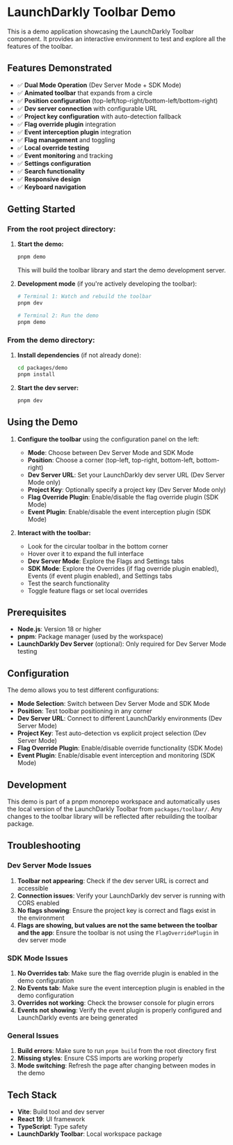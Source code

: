 # LaunchDarkly Toolbar Demo

This is a demo application showcasing the LaunchDarkly Toolbar component. It provides an interactive environment to test and explore all the features of the toolbar.

## Features Demonstrated

- ✅ **Dual Mode Operation** (Dev Server Mode + SDK Mode)
- ✅ **Animated toolbar** that expands from a circle
- ✅ **Position configuration** (top-left/top-right/bottom-left/bottom-right)
- ✅ **Dev server connection** with configurable URL
- ✅ **Project key configuration** with auto-detection fallback
- ✅ **Flag override plugin** integration
- ✅ **Event interception plugin** integration
- ✅ **Flag management** and toggling
- ✅ **Local override testing**
- ✅ **Event monitoring** and tracking
- ✅ **Settings configuration**
- ✅ **Search functionality**
- ✅ **Responsive design**
- ✅ **Keyboard navigation**

## Getting Started

### From the root project directory:

1. **Start the demo:**

   ```bash
   pnpm demo
   ```

   This will build the toolbar library and start the demo development server.

2. **Development mode** (if you're actively developing the toolbar):

   ```bash
   # Terminal 1: Watch and rebuild the toolbar
   pnpm dev

   # Terminal 2: Run the demo
   pnpm demo
   ```

### From the demo directory:

1. **Install dependencies** (if not already done):

   ```bash
   cd packages/demo
   pnpm install
   ```

2. **Start the dev server:**
   ```bash
   pnpm dev
   ```

## Using the Demo

1. **Configure the toolbar** using the configuration panel on the left:
   - **Mode**: Choose between Dev Server Mode and SDK Mode
   - **Position**: Choose a corner (top-left, top-right, bottom-left, bottom-right)
   - **Dev Server URL**: Set your LaunchDarkly dev server URL (Dev Server Mode only)
   - **Project Key**: Optionally specify a project key (Dev Server Mode only)
   - **Flag Override Plugin**: Enable/disable the flag override plugin (SDK Mode)
   - **Event Plugin**: Enable/disable the event interception plugin (SDK Mode)

2. **Interact with the toolbar:**
   - Look for the circular toolbar in the bottom corner
   - Hover over it to expand the full interface
   - **Dev Server Mode**: Explore the Flags and Settings tabs
   - **SDK Mode**: Explore the Overrides (if flag override plugin enabled), Events (if event plugin enabled), and Settings tabs
   - Test the search functionality
   - Toggle feature flags or set local overrides

## Prerequisites

- **Node.js**: Version 18 or higher
- **pnpm**: Package manager (used by the workspace)
- **LaunchDarkly Dev Server** (optional): Only required for Dev Server Mode testing

## Configuration

The demo allows you to test different configurations:

- **Mode Selection**: Switch between Dev Server Mode and SDK Mode
- **Position**: Test toolbar positioning in any corner
- **Dev Server URL**: Connect to different LaunchDarkly environments (Dev Server Mode)
- **Project Key**: Test auto-detection vs explicit project selection (Dev Server Mode)
- **Flag Override Plugin**: Enable/disable override functionality (SDK Mode)
- **Event Plugin**: Enable/disable event interception and monitoring (SDK Mode)

## Development

This demo is part of a pnpm monorepo workspace and automatically uses the local version of the LaunchDarkly Toolbar from `packages/toolbar/`. Any changes to the toolbar library will be reflected after rebuilding the toolbar package.

## Troubleshooting

### Dev Server Mode Issues

1. **Toolbar not appearing**: Check if the dev server URL is correct and accessible
2. **Connection issues**: Verify your LaunchDarkly dev server is running with CORS enabled
3. **No flags showing**: Ensure the project key is correct and flags exist in the environment
4. **Flags are showing, but values are not the same between the toolbar and the app**: Ensure the toolbar is not using the `FlagOverridePlugin` in dev server mode

### SDK Mode Issues

1. **No Overrides tab**: Make sure the flag override plugin is enabled in the demo configuration
2. **No Events tab**: Make sure the event interception plugin is enabled in the demo configuration
3. **Overrides not working**: Check the browser console for plugin errors
4. **Events not showing**: Verify the event plugin is properly configured and LaunchDarkly events are being generated

### General Issues

1. **Build errors**: Make sure to run `pnpm build` from the root directory first
2. **Missing styles**: Ensure CSS imports are working properly
3. **Mode switching**: Refresh the page after changing between modes in the demo

## Tech Stack

- **Vite**: Build tool and dev server
- **React 19**: UI framework
- **TypeScript**: Type safety
- **LaunchDarkly Toolbar**: Local workspace package
